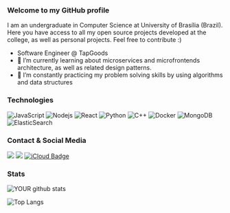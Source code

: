 ### Welcome to my GitHub profile
I am an undergraduate in Computer Science at University of Brasília (Brazil). Here you have access to all my open source projects developed at the college, as well as personal projects. Feel free to contribute :)
- Software Engineer @ TapGoods
- 🔭 I’m currently learning about microservices and microfrontends architecture, as well as related design patterns.
- 🌱 I’m constantly practicing my problem solving skills by using algorithms and data structures 

### Technologies 

![JavaScript](https://img.shields.io/badge/-JavaScript-black?style=flat-square&logo=javascript)
![Nodejs](https://img.shields.io/badge/-Nodejs-black?style=flat-square&logo=Node.js)
![React](https://img.shields.io/badge/-React-black?style=flat-square&logo=react)
![Python](https://img.shields.io/badge/-Python-black?style=flat-square&logo=Python)
![C++](https://img.shields.io/badge/-C++-black?style=flat-square&logo=c%2B%2B)
![Docker](https://img.shields.io/badge/-Docker-black?style=flat-square&logo=docker)
![MongoDB](https://img.shields.io/badge/-MongoDB-black?style=flat-square&logo=mongodb)
![ElasticSearch](https://img.shields.io/badge/-ElasticSearch-black?style=flat-square&logo=elasticsearch&logoColor=005571)

### Contact & Social Media

[<img src="https://img.shields.io/badge/linkedin-%230077B5.svg?&style=for-the-badge&logo=linkedin&logoColor=white" />](https://www.linkedin.com/in/RaphaelPLM/) [<img src = "https://img.shields.io/badge/instagram-%23E4405F.svg?&style=for-the-badge&logo=instagram&logoColor=white">](https://www.instagram.com/raphaelplmuller/) [![iCloud Badge](https://img.shields.io/badge/-iCloud-4287f5?style=for-the-badge&logo=ICloud&logoColor=white&link=mailto:raphaelplmuller@icloud.com)](mailto:raphaelplmuller@icloud.com)

### Stats

![YOUR github stats](https://github-readme-stats.vercel.app/api?username=RaphaelPLM&count_private=true&show_icons=true&include_all_commits=true&layout=compact)

![Top Langs](https://github-readme-stats.vercel.app/api/top-langs/?username=RaphaelPLM&hide=TeX&layout=compact)
